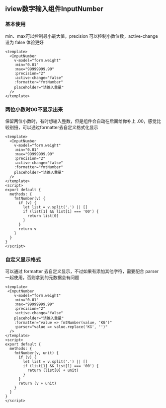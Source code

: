 ## iview数字输入组件InputNumber

### 基本使用

min、max可以控制最小最大值，precision 可以控制小数位数，active-change设为 false 体验更好

```vue
<template>
  <InputNumber
    v-model="form.weight"
    :min="0.01"
    :max="99999999.99"
    :precision="2"
    :active-change="false"
    :formatter="fmtNumber"
    placeholder="请输入重量"
  />
</template>
```

### 两位小数时00不显示出来

保留两位小数时，有时想输入整数，但是组件会自动在后面给你补上 .00，感觉比较别扭，可以通过formatter去自定义格式化显示
```vue
<template>
  <InputNumber
    v-model="form.weight"
    :min="0.01"
    :max="99999999.99"
    :precision="2"
    :active-change="false"
    :formatter="fmtNumber"
    placeholder="请输入重量"
  />
</template>
<script>
export default {
  methods: {
    fmtNumber(v) {
      if (v) {
        let list = v.split('.') || []
        if (list[1] && list[1] === '00') {
          return list[0]
        }
      }
      return v
    }
  }
}
</script>
```

### 自定义显示格式

可以通过 formatter 去自定义显示，不过如果有添加其他字符，需要配合 parser 一起使用，否则拿到的元数据会有问题

```vue
<template>
 <InputNumber
    v-model="form.weight"
    :min="0.01"
    :max="99999999.99"
    :precision="2"
    :active-change="false"
    placeholder="请输入重量"
    :formatter="value => fmtNumber(value, 'KG')"
    :parser="value => value.replace('KG', '')"
  />
</template>
<script>
export default {
  methods: {
    fmtNumber(v, unit) {
      if (v) {
        let list = v.split('.') || []
        if (list[1] && list[1] === '00') {
          return (list[0] + unit)
        }
      }
      return (v + unit)
    }
  }
}
</script>
```
